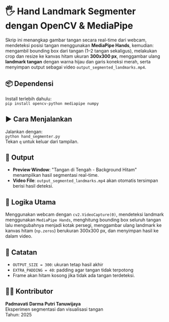 # 🖐️ Hand Landmark Segmenter dengan OpenCV & MediaPipe  
Skrip ini menangkap gambar tangan secara real-time dari webcam, mendeteksi posisi tangan menggunakan **MediaPipe Hands**, kemudian: mengambil bounding box dari tangan (1–2 tangan sekaligus), melakukan crop dan resize ke kanvas hitam ukuran **300x300 px**, menggambar ulang **landmark tangan** dengan warna hijau dan garis koneksi merah, serta menyimpan output sebagai video `output_segmented_landmarks.mp4`.

## 📦 Dependensi  
Install terlebih dahulu:  
`pip install opencv-python mediapipe numpy`

## ▶️ Cara Menjalankan  
Jalankan dengan:  
`python hand_segmenter.py`  
Tekan `q` untuk keluar dari tampilan.

## 📂 Output  
- **Preview Window**: "Tangan di Tengah - Background Hitam" menampilkan hasil segmentasi real-time.  
- **Video File**: `output_segmented_landmarks.mp4` akan otomatis tersimpan berisi hasil deteksi.

## 🧠 Logika Utama  
Menggunakan webcam dengan `cv2.VideoCapture(0)`, mendeteksi landmark menggunakan `MediaPipe Hands`, menghitung bounding box seluruh tangan lalu mengubahnya menjadi kotak persegi, menggambar ulang landmark ke kanvas hitam (`np.zeros`) berukuran 300x300 px, dan menyimpan hasil ke dalam video.

## 📌 Catatan  
- `OUTPUT_SIZE = 300`: ukuran tetap hasil akhir  
- `EXTRA_PADDING = 40`: padding agar tangan tidak terpotong  
- Frame akan hitam kosong jika tidak ada tangan terdeteksi.

## 👩‍💻 Kontributor  
**Padmavati Darma Putri Tanuwijaya**  
Eksperimen segmentasi dan visualisasi tangan  
Tahun: 2025
